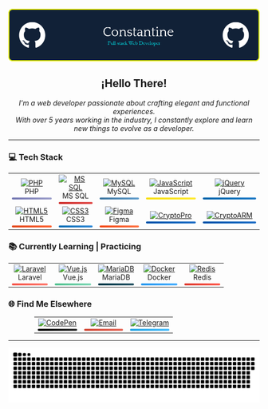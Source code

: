![Header](./github-header-image.png)

<h2 align="center">¡Hello There!</h2>

<p align="center">
  <em>I'm a web developer passionate about crafting elegant and functional experiences.<br>
  With over 5 years working in the industry, I constantly explore and learn new things to evolve as a developer.</em>
</p>

---

### 💻 Tech Stack

<div align="center">
  <table style="width: 100%; border-collapse: collapse;">
    <tr>
      <td align="center" width="10%">
        <a href="#">
          <img src="https://cdn.jsdelivr.net/gh/devicons/devicon/icons/php/php-original.svg" width="48" height="48" alt="PHP" />
        </a>
        <br>PHP
        <div style="background: linear-gradient(45deg, #777BB4, #A3A5CE); height: 4px; width: 100%; border-radius: 2px; margin-top: 4px;"></div>
      </td>
      <td align="center" width="10%">
        <a href="#">
          <img src="https://cdn.jsdelivr.net/gh/devicons/devicon/icons/microsoftsqlserver/microsoftsqlserver-plain.svg" width="48" height="48" alt="MS SQL" />
        </a>
        <br>MS SQL
        <div style="background: linear-gradient(45deg, #CC2927, #E34F4D); height: 4px; width: 100%; border-radius: 2px; margin-top: 4px;"></div>
      </td>
      <td align="center" width="10%">
        <a href="#">
          <img src="https://cdn.jsdelivr.net/gh/devicons/devicon/icons/mysql/mysql-original.svg" width="48" height="48" alt="MySQL" />
        </a>
        <br>MySQL
        <div style="background: linear-gradient(45deg, #4479A1, #6BA5D1); height: 4px; width: 100%; border-radius: 2px; margin-top: 4px;"></div>
      </td>
      <td align="center" width="10%">
        <a href="#">
          <img src="https://cdn.jsdelivr.net/gh/devicons/devicon/icons/javascript/javascript-original.svg" width="48" height="48" alt="JavaScript" />
        </a>
        <br>JavaScript
        <div style="background: linear-gradient(45deg, #F7DF1E, #FFEB3B); height: 4px; width: 100%; border-radius: 2px; margin-top: 4px;"></div>
      </td>
      <td align="center" width="10%">
        <a href="#">
          <img src="https://cdn.jsdelivr.net/gh/devicons/devicon/icons/jquery/jquery-original.svg" width="48" height="48" alt="jQuery" />
        </a>
        <br>jQuery
        <div style="background: linear-gradient(45deg, #0769AD, #2A80C9); height: 4px; width: 100%; border-radius: 2px; margin-top: 4px;"></div>
      </td>
    </tr>
    <tr>
      <td align="center" width="10%">
        <a href="#">
          <img src="https://cdn.jsdelivr.net/gh/devicons/devicon/icons/html5/html5-original.svg" width="48" height="48" alt="HTML5" />
        </a>
        <br>HTML5
        <div style="background: linear-gradient(45deg, #E34F26, #FF6B3B); height: 4px; width: 100%; border-radius: 2px; margin-top: 4px;"></div>
      </td>
      <td align="center" width="10%">
        <a href="#">
          <img src="https://cdn.jsdelivr.net/gh/devicons/devicon/icons/css3/css3-original.svg" width="48" height="48" alt="CSS3" />
        </a>
        <br>CSS3
        <div style="background: linear-gradient(45deg, #1572B6, #3A8FD9); height: 4px; width: 100%; border-radius: 2px; margin-top: 4px;"></div>
      </td>
      <td align="center" width="10%">
        <a href="#">
          <img src="https://cdn.jsdelivr.net/gh/devicons/devicon/icons/figma/figma-original.svg" width="48" height="48" alt="Figma" />
        </a>
        <br>Figma
        <div style="background: linear-gradient(45deg, #F24E1E, #FF7B4D); height: 4px; width: 100%; border-radius: 2px; margin-top: 4px;"></div>
      </td>
      <td align="center" width="10%">
        <a href="#">
          <img src="https://cryptopro.ru/static/logo/logo_cryptopro.svg" width="130" alt="CryptoPro" style="object-fit: contain;" />
        </a>
        <div style="background: linear-gradient(45deg, #0055AA, #2A75C9); height: 4px; width: 100%; border-radius: 2px; margin-top: 4px;"></div>
      </td>
      <td align="center" width="10%">
        <a href="#">
          <img src="https://www.cryptoarm.ru/bitrix/templates/CryptoARM_2021/images2/cryptoarm_logo.svg" alt="CryptoARM" style="object-fit: contain;" />
        <div style="background: linear-gradient(45deg, #0055AA, #2A75C9); height: 4px; width: 100%; border-radius: 2px; margin-top: 4px;"></div>
      </td>
    </tr>
  </table>
</div>

### 📚 Currently Learning | Practicing

<div align="center">
  <table style="width: 100%; border-collapse: collapse;">
    <tr>
      <td align="center" width="20%">
        <a href="#">
          <img src="https://static-00.iconduck.com/assets.00/laravel-icon-995x1024-dk77ahh4.png" width="48" height="48" alt="Laravel" />
        </a>
        <br>Laravel
        <div style="background: linear-gradient(45deg, #F55247, #FF7B6F); height: 4px; width: 100%; border-radius: 2px; margin-top: 4px;"></div>
      </td>
      <td align="center" width="20%">
        <a href="#">
          <img src="https://cdn.jsdelivr.net/gh/devicons/devicon/icons/vuejs/vuejs-original.svg" width="48" height="48" alt="Vue.js" />
        </a>
        <br>Vue.js
        <div style="background: linear-gradient(45deg, #4FC08D, #7FD8B6); height: 4px; width: 100%; border-radius: 2px; margin-top: 4px;"></div>
      </td>
      <td align="center" width="20%">
        <a href="#">
          <img src="https://cdn.jsdelivr.net/gh/devicons/devicon/icons/mariadb/mariadb-original.svg" width="48" height="48" alt="MariaDB" />
        </a>
        <br>MariaDB
        <div style="background: linear-gradient(45deg, #003545, #2A5768); height: 4px; width: 100%; border-radius: 2px; margin-top: 4px;"></div>
      </td>
      <td align="center" width="20%">
        <a href="#">
          <img src="https://cdn.jsdelivr.net/gh/devicons/devicon/icons/docker/docker-original.svg" width="48" height="48" alt="Docker" />
        </a>
        <br>Docker
        <div style="background: linear-gradient(45deg, #2496ED, #4AB0FF); height: 4px; width: 100%; border-radius: 2px; margin-top: 4px;"></div>
      </td>
      <td align="center" width="20%">
        <a href="#">
          <img src="https://cdn.jsdelivr.net/gh/devicons/devicon/icons/redis/redis-original.svg" width="48" height="48" alt="Redis" />
        </a>
        <br>Redis
        <div style="background: linear-gradient(45deg, #DC382D, #FF5C4F); height: 4px; width: 100%; border-radius: 2px; margin-top: 4px;"></div>
      </td>
    </tr>
  </table>
</div>

### 🌐 Find Me Elsewhere

<div align="center">
  <table style="width: 100%; max-width: 400px; margin: 0 auto; border-collapse: collapse;">
    <tr>
      <td align="center" width="33%">
        <a href="https://codepen.io/AshenOne2526" target="_blank">
          <img src="https://cdn.jsdelivr.net/gh/devicons/devicon/icons/codepen/codepen-original.svg" width="48" height="48" alt="CodePen" />
          <div style="background: linear-gradient(45deg, #000000, #333333); height: 4px; width: 100%; border-radius: 2px; margin-top: 4px;"></div>
        </a>
      </td>
      <td align="center" width="33%">
        <a href="mailto:AshenOne2526@gmail.com" target="_blank">
          <img src="https://cdn.jsdelivr.net/gh/devicons/devicon/icons/google/google-original.svg" width="48" height="48" alt="Email" />
          <div style="background: linear-gradient(45deg, #D14836, #E86C5D); height: 4px; width: 100%; border-radius: 2px; margin-top: 4px;"></div>
        </a>
      </td>
      <td align="center" width="33%">
        <a href="https://t.me/AshenOne2526" target="_blank">
          <img src="https://upload.wikimedia.org/wikipedia/commons/thumb/8/83/Telegram_2019_Logo.svg/2048px-Telegram_2019_Logo.svg.png" width="48" height="48" alt="Telegram" />
          <div style="background: linear-gradient(45deg, #26A5E4, #4FC1FF); height: 4px; width: 100%; border-radius: 2px; margin-top: 4px;"></div>
        </a>
      </td>
    </tr>
  </table>
</div>

---

<p align="center">
  <picture>
    <source media="(prefers-color-scheme: dark)" srcset="https://raw.githubusercontent.com/AshenOne2526/AshenOne2526/output/github-snake-dark.svg" />
    <source media="(prefers-color-scheme: light)" srcset="https://raw.githubusercontent.com/AshenOne2526/AshenOne2526/output/github-snake.svg" />
    <img alt="github-snake" src="https://raw.githubusercontent.com/AshenOne2526/AshenOne2526/output/github-snake.svg" />
  </picture>
</p>
